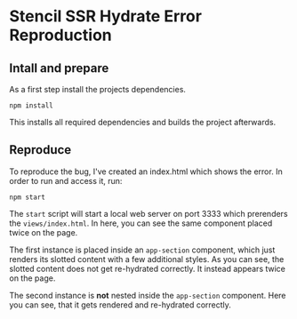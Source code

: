 # Stencil SSR Hydrate Error Reproduction

## Intall and prepare

As a first step install the projects dependencies.

```
npm install
```

This installs all required dependencies and builds the project afterwards.

## Reproduce

To reproduce the bug, I've created an index.html which shows the error. In order to run and access it, run:

```
npm start
```

The `start` script will start a local web server on port 3333 which prerenders the `views/index.html`. In here, you can
see the same component placed twice on the page.

The first instance is placed inside an `app-section` component, which just renders its slotted content with a few
additional styles. As you can see, the slotted content does not get re-hydrated correctly. It instead appears twice on
the page.

The second instance is **not** nested inside the `app-section` component. Here you can see, that it gets rendered and
re-hydrated correctly.
